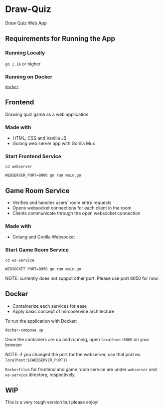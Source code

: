 # Draw-Quiz
Draw Quiz Web App

## Requirements for Running the App

### Running Locally
`go 1.16` or higher

### Running on Docker
[`docker`](https://docs.docker.com/get-docker/)

## Frontend
Drawing quiz game as a web application 

### Made with
- HTML, CSS and Vanilla JS
- Golang web server app with Gorilla Mux

### Start Frontend Service
```
cd webserver
```
```
WEBSERVER_PORT=8000 go run main.go
```

## Game Room Service
- Verifies and handles users' room entry requests
- Opens websocket connections for each client in the room
- Clients communicate through the open websocket connection

### Made with
- Golang and Gorilla Websocket

### Start Game Room Service
```
cd ws-service
```
```
WEBSOCKET_PORT=8050 go run main.go
```
NOTE: currently does not suppot other port. Please use port 8050 for now.

## Docker
- Containerize each services for ease
- Apply basic concept of mircoservice architecture

To run the application with Docker:
```
docker-compose up
```

Once the containers are up and running, open `localhost:8000` on your browser

NOTE: if you changed the port for the webserver, use that port ex. `localhost:${WEBSERVER_PORT}`)

`Dockerfile`s for frontend and game room service are under `webserver` and `ws-service` directory, respectively. 

## WIP
This is a very rough version but please enjoy!
